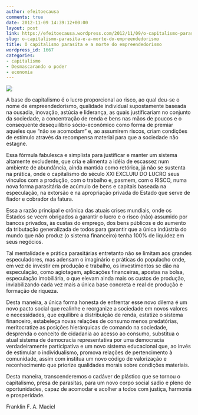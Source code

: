 ```yaml
---
author: efeitoecausa
comments: true
date: 2012-11-09 14:39:12+00:00
layout: post
link: https://efeitoecausa.wordpress.com/2012/11/09/o-capitalismo-parasita-e-a-morte-do-empreendedorismo/
slug: o-capitalismo-parasita-e-a-morte-do-empreendedorismo
title: O capitalismo parasita e a morte do empreendedorismo
wordpress_id: 1667
categories:
- capitalismo
- Desmascarando o poder
- economia
---
```


[![](http://efeitoecausa.files.wordpress.com/2012/11/parasita-capitalista1.png)](http://efeitoecausa.files.wordpress.com/2012/11/parasita-capitalista1.png)

A base do capitalismo é o lucro proporcional ao risco, ao qual deu-se o nome de empreendedorismo, qualidade individual supostamente baseada na ousadia, inovação, astúcia e liderança, as quais justificariam no conjunto da sociedade, a concentração de renda e bens nas mãos de poucos e o consequente desequilíbrio sócio-econômico como forma de premiar aqueles que “não se acomodam” e, ao assumirem riscos, criam condições de estímulo através da recompensa material para que a sociedade não estagne. 



Essa fórmula fabulesca e simplista para justificar e manter um sistema altamente excludente, que cria e alimenta a idéia de escassez num ambiente de abundância, ainda mantida como retórica, já não se sustenta na prática, onde o capitalismo do século XXI EXCLUIU DO LUCRO seus vínculos com a produção, com o trabalho e, pasmem, com o RISCO, numa nova forma parasitária de acúmulo de bens e capitais baseada na especulação, na extorsão e na apropriação privada do Estado que serve de fiador e cobrador da fatura. 

Essa a razão principal e crônica das atuais crises mundiais, onde os Estados se veem obrigados a garantir o lucro e o risco (não) assumido por bancos privados, às custas do emprego, dos bens públicos e do aumento da tributação generalizada de todos para garantir que a única indústria do mundo que não produz (o sistema financeiro) tenha 100% de liquidez em seus negócios.



Tal mentalidade e prática parasitárias entretanto não se limitam aos grandes especuladores, mas adensam o imaginário e práticas do populacho onde, em vez de investir em produção e trabalho, os investimentos se dão na especulação, como agiotagem, aplicações financeiras, apostas na bolsa, especulação imobiliária, o que elevam ainda mais os custos de produção, inviabilizando cada vez mais a única base concreta e real de produção e formação de riqueza.



Desta maneira, a única forma honesta de enfrentar esse novo dilema é um novo pacto social que realinhe e reorganize a sociedade em novos valores e necessidades, que equilibre a distribuição de renda, estatize o sistema financeiro, estabeleça novas relações de consumo menos predatórias, meritocratize as posições hierárquicas de comando na sociedade, desprenda o conceito de cidadania ao acesso ao consumo, substitua o atual sistema de democracia representativa por uma democracia verdadeiramente participativa e um novo sistema educacional que, ao invés de estimular o individualismo, promova relações de pertencimento à comunidade, assim com institua um novo código de valorização e reconhecimento que priorize qualidades morais sobre condições materiais. 



Desta maneira, transcenderemos o cadáver de plástico que se tornou o capitalismo, presa de parasitas, para um novo corpo social sadio e pleno de oportunidades, capaz de acomodar e acolher a todos com justiça, harmonia e prosperidade.





Franklin F. A. Maciel
